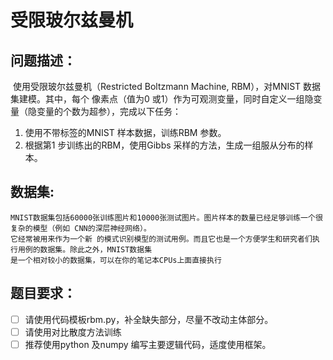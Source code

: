 # 受限玻尔兹曼机

## 问题描述：

​	使用受限玻尔兹曼机（Restricted Boltzmann Machine, RBM），对MNIST 数据集建模。其中，每个
像素点（值为0 或1）作为可观测变量，同时自定义一组隐变量（隐变量的个数为超参），完成以下任务：

1. 使用不带标签的MNIST 样本数据，训练RBM 参数。
2. 根据第1 步训练出的RBM，使用Gibbs 采样的方法，生成一组服从分布的样本。

## 数据集: 

 	MNIST数据集包括60000张训练图片和10000张测试图片。图片样本的数量已经足够训练一个很复杂的模型（例如 CNN的深层神经网络）。
 	它经常被用来作为一个新 的模式识别模型的测试用例。而且它也是一个方便学生和研究者们执行用例的数据集。除此之外，MNIST数据集
 	是一个相对较小的数据集，可以在你的笔记本CPUs上面直接执行

## 题目要求： 

- [ ] 请使用代码模板rbm.py，补全缺失部分，尽量不改动主体部分。
- [ ] 请使用对比散度方法训练
- [ ] 推荐使用python 及numpy 编写主要逻辑代码，适度使用框架。